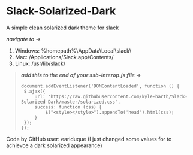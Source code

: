 # Slack-Solarized-Dark

A simple clean solarized dark theme for slack

*navigate to ->*
1. Windows: %homepath%\AppData\Local\slack\
2. Mac: /Applications/Slack.app/Contents/
3. Linux: /usr/lib/slack/

>***add this to the end of your ssb-interop.js file ->***
>
>```// solarized theme
>document.addEventListener('DOMContentLoaded', function () {
>  $.ajax({
>      url: 'https://raw.githubusercontent.com/kyle-barth/Slack-Solarized-Dark/master/solarized.css',
>      success: function (css) {
>          $("<style></style>").appendTo('head').html(css);
>      }
>  });
>});

Code by GitHub user: earlduque
(I just changed some values for to achievce a dark solarized appearance)
